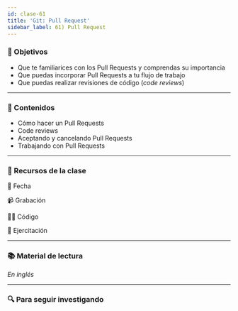```yaml
---
id: clase-61
title: 'Git: Pull Request'
sidebar_label: 61) Pull Request
---
```


### 🏁 Objetivos

- Que te familiarices con los Pull Requests y comprendas su importancia
- Que puedas incorporar Pull Requests a tu flujo de trabajo
- Que puedas realizar revisiones de código (_code reviews_)

---

### 📝 Contenidos

- Cómo hacer un Pull Requests
- Code reviews
- Aceptando y cancelando Pull Requests
- Trabajando con Pull Requests

---

### 🚀 Recursos de la clase

📆 Fecha

📹 Grabación

👩‍💻 Código

💪 Ejercitación

---

### 📚 Material de lectura

_En inglés_

---

### 🔍 Para seguir investigando
